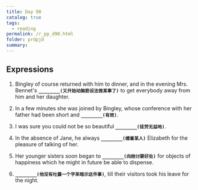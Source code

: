```yaml
---
title: Day 90
catalog: true
tags: 
  - reading
permalink: /r_pp_d90.html
folder: prdpjd
summary: 
---
```


## Expressions

1.  Bingley of course returned with him to dinner, and in the evening Mrs. Bennet's <b data-toggle="tooltip" data-original-title="{{site.data.answers.d90_a}}">`________(又开始动脑筋设法做某事了)`</b> to get everybody away from him and her daughter.

2.  In a few minutes she was joined by Bingley, whose conference with her father had been short and <b data-toggle="tooltip" data-original-title="{{site.data.answers.d90_b}}">`________(有效)`</b>.

3.  I was sure you could not be so beautiful <b data-toggle="tooltip" data-original-title="{{site.data.answers.d90_c}}">`________(徒劳无益地)`</b>.

4.  In the absence of Jane, he always <b data-toggle="tooltip" data-original-title="{{site.data.answers.d90_d}}">`________(缠着某人)`</b> Elizabeth for the pleasure of talking of her.

5.  Her younger sisters soon began to <b data-toggle="tooltip" data-original-title="{{site.data.answers.d90_e}}">`________(向她讨要好处)`</b> for objects of happiness which he might in future be able to dispense.

6.  <b data-toggle="tooltip" data-original-title="{{site.data.answers.d90_f}}">`________(他没有吐露一个字来暗示这件事)`</b>, till their visitors took his leave for the night.
